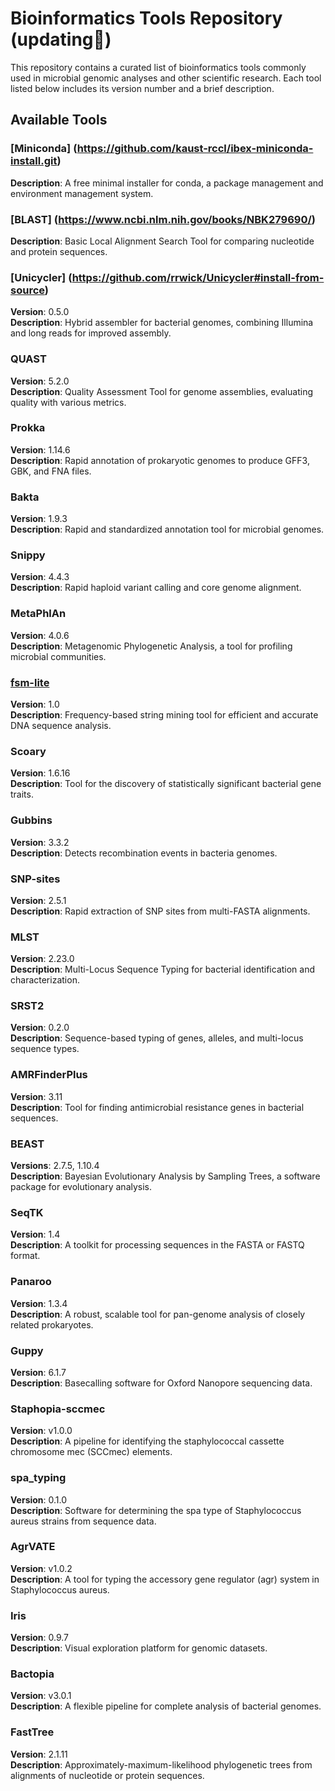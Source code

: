 # Bioinformatics Tools Repository (updating🐌)

This repository contains a curated list of bioinformatics tools commonly used in microbial genomic analyses and other scientific research. Each tool listed below includes its version number and a brief description.

## Available Tools

### [Miniconda] (https://github.com/kaust-rccl/ibex-miniconda-install.git) 
**Description**: A free minimal installer for conda, a package management and environment management system.

### [BLAST] (https://www.ncbi.nlm.nih.gov/books/NBK279690/)
**Description**: Basic Local Alignment Search Tool for comparing nucleotide and protein sequences.


### [Unicycler] (https://github.com/rrwick/Unicycler#install-from-source)
**Version**: 0.5.0  
**Description**: Hybrid assembler for bacterial genomes, combining Illumina and long reads for improved assembly.

### QUAST
**Version**: 5.2.0  
**Description**: Quality Assessment Tool for genome assemblies, evaluating quality with various metrics.

### Prokka
**Version**: 1.14.6  
**Description**: Rapid annotation of prokaryotic genomes to produce GFF3, GBK, and FNA files.

### Bakta
**Version**: 1.9.3  
**Description**: Rapid and standardized annotation tool for microbial genomes.

### Snippy
**Version**: 4.4.3  
**Description**: Rapid haploid variant calling and core genome alignment.

### MetaPhlAn
**Version**: 4.0.6  
**Description**: Metagenomic Phylogenetic Analysis, a tool for profiling microbial communities.

### [fsm-lite](https://github.com/nvalimak/fsm-lite.git)
**Version**: 1.0  
**Description**: Frequency-based string mining tool for efficient and accurate DNA sequence analysis.

### Scoary
**Version**: 1.6.16  
**Description**: Tool for the discovery of statistically significant bacterial gene traits.

### Gubbins
**Version**: 3.3.2  
**Description**: Detects recombination events in bacteria genomes.

### SNP-sites
**Version**: 2.5.1  
**Description**: Rapid extraction of SNP sites from multi-FASTA alignments.

### MLST
**Version**: 2.23.0  
**Description**: Multi-Locus Sequence Typing for bacterial identification and characterization.

### SRST2
**Version**: 0.2.0  
**Description**: Sequence-based typing of genes, alleles, and multi-locus sequence types.

### AMRFinderPlus
**Version**: 3.11  
**Description**: Tool for finding antimicrobial resistance genes in bacterial sequences.

### BEAST
**Versions**: 2.7.5, 1.10.4  
**Description**: Bayesian Evolutionary Analysis by Sampling Trees, a software package for evolutionary analysis.

### SeqTK
**Version**: 1.4  
**Description**: A toolkit for processing sequences in the FASTA or FASTQ format.

### Panaroo
**Version**: 1.3.4  
**Description**: A robust, scalable tool for pan-genome analysis of closely related prokaryotes.

### Guppy
**Version**: 6.1.7  
**Description**: Basecalling software for Oxford Nanopore sequencing data.

### Staphopia-sccmec
**Version**: v1.0.0  
**Description**: A pipeline for identifying the staphylococcal cassette chromosome mec (SCCmec) elements.

### spa_typing
**Version**: 0.1.0  
**Description**: Software for determining the spa type of Staphylococcus aureus strains from sequence data.

### AgrVATE
**Version**: v1.0.2  
**Description**: A tool for typing the accessory gene regulator (agr) system in Staphylococcus aureus.

### Iris
**Version**: 0.9.7  
**Description**: Visual exploration platform for genomic datasets.

### Bactopia
**Version**: v3.0.1  
**Description**: A flexible pipeline for complete analysis of bacterial genomes.

### FastTree
**Version**: 2.1.11  
**Description**: Approximately-maximum-likelihood phylogenetic trees from alignments of nucleotide or protein sequences.


